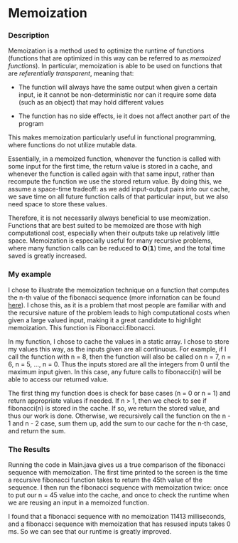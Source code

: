 # Memoization
### Description

Memoization is a method used to optimize the runtime of functions (functions that are optimized in this way can be referred to as *memoized 
functions*). In particular, memoization is able to be used on functions that are *referentially transparent*, 
meaning that:

- The function will always have the same output when given a certain input, ie it cannot be non-deterministic nor can it require some data 
  (such as an object) that may hold different values
  
- The function has no side effects, ie it does not affect another part of the program 

This makes memoization particularly useful in functional programming, where functions do not utilize mutable data.

Essentially, in a memoized function, whenever the function is called with some input for the first time, the return value is stored in a 
cache, and whenever the function is called again with that same input, rather than recompute the function we use the stored return 
value. By doing this, we assume a space-time tradeoff: as we add input-output pairs into our cache, we save time on all future function calls
of that particular input, but we also need space to store these values.

Therefore, it is not necessarily always beneficial to use meomization. Functions that are best suited to be memoized are those with high computational cost, especially when their outputs take up relatively little space. Memoization is especially useful for many recursive 
problems, where many function calls can be reduced to 𝗢(𝟭) time, and the total time saved is greatly increased.
### My example

I chose to illustrate the memoization technique on a function that computes the n-th value of the fibonacci sequence (more infornation can
be found [here](https://en.wikipedia.org/wiki/Fibonacci_number)). I chose this, as it is a problem that most people are familiar with and the 
recursive nature of the problem leads to high computational costs when given a large valued input, making it a great candidate to highlight memoization. This function is Fibonacci.fibonacci.

In my function, I chose to cache the values in a static array. I chose to store my values this way, as the inputs given are all continuous. 
For example, if I call the function with n = 8, then the function will also be called on n = 7, n = 6, n = 5, ..., n = 0. Thus the inputs stored are all the integers from 0 until
the maximum input given. In this case, any future calls to fibonacci(n) will be able to access our returned value.

The first thing my function does is check for base cases (n = 0 or n = 1) and return appropriate values if needed. If n > 1, then we check to see if fibonacci(n) is stored in the cache.
If so, we return the stored value, and thus our work is done. Otherwise, we recursively call the function on the n - 1 and n - 2 case, sum them up, add the sum to our cache for the n-th case, and return the sum.

### The Results

Running the code in Main.java gives us a true comparison of the fibonacci sequence with memoization. The first time printed to the screen is the time a recursive fibonacci function takes to return the 45th value of the sequence.
I then run the fibonacci sequence with memoization twice: once to put our n = 45 value into the cache, and once to check the runtime when we are reusing an input in a memoized function.

I found that a fibonacci sequence with no memoization 11413 milliseconds, and a fibonacci sequence with memoization that has resused inputs takes 0 ms. So we can see that our runtime is greatly improved.


